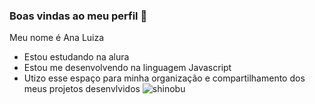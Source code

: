 ### Boas vindas ao meu perfil 💙

Meu nome é Ana Luiza

- Estou estudando na alura
- Estou me desenvolvendo na linguagem Javascript
- Utizo esse espaço para minha organização e
 compartilhamento dos meus projetos desenvlvidos
![shinobu](https://github.com/user-attachments/assets/58dbf001-0a41-4216-bd8e-fa6f556a116c)

